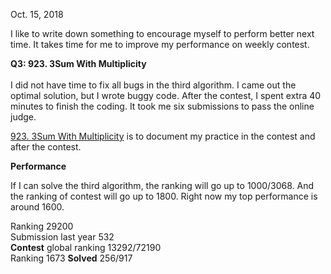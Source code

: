 

Oct. 15, 2018<br>

I like to write down something to encourage myself to perform better next time. It takes time for me to improve my performance on weekly contest. <br>

**Q3: 923. 3Sum With Multiplicity**<br><br>
I did not have time to fix all bugs in the third algorithm. I came out the optimal solution, but I wrote buggy code. After the contest, I spent extra 40 minutes to finish the coding. It took me six submissions to pass the online judge. <br>

[923. 3Sum With Multiplicity](https://leetcode.com/problems/3sum-with-multiplicity/discuss/181167/C-It-actually-took-me-exactly-one-hour-and-also-the-sixth-submission-passed-online-judge) is to document my practice in the contest and after the contest. <br>

**Performance**<br>

If I can solve the third algorithm, the ranking will go up to 1000/3068. And the ranking of contest will go up to 1800. Right now my top performance is around 1600. <br>


Ranking 29200<br>
Submission last year 532<br>
**Contest**
global ranking 13292/72190<br>
Ranking 1673
**Solved**
256/917
